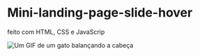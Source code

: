# Mini-landing-page-slide-hover
 feito com HTML, CSS e JavaScrip

 ![Um GIF de um gato balançando a cabeça](https://gifyu.com/image/SWJPl)
